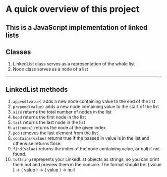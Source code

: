 # A quick overview of this project
This is a JavaScript implementation of linked lists
---

## Classes
1. LinkedList class serves as a representation of the whole list
2. Node class serves as a node of a list
---

## LinkedList methods
1. `append(value)` adds a new node containing value to the end of the list
2. `prepend(value)` adds a new node containing value to the start of the list
3. `size` returns the total number of nodes in the list
4. `head` returns the first node in the list
5. `tail` returns the last node in the list
6. `at(index)` returns the node at the given index
7. `pop` removes the last element from the list
8. `contains(value)` returns true if the passed in value is in the list and otherwise returns false.
9. `find(value)` returns the index of the node containing value, or null if not found.
10. `toString` represents your LinkedList objects as strings, so you can print them out and preview them in the console. The format should be: ( value ) -> ( value ) -> ( value ) -> null
